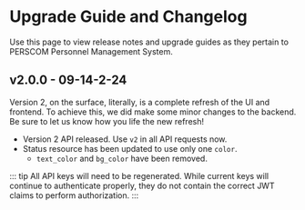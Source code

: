 # Upgrade Guide and Changelog

Use this page to view release notes and upgrade guides as they pertain to PERSCOM Personnel Management System.

## v2.0.0 - 09-14-2-24

Version 2, on the surface, literally, is a complete refresh of the UI and frontend. To achieve this, we did make some minor changes to the
backend. Be sure to let us know how you life the new refresh!

- Version 2 API released. Use `v2` in all API requests now.
- Status resource has been updated to use only one `color`.
  - `text_color` and `bg_color` have been removed.

<!-- prettier-ignore -->
::: tip 
All API keys will need to be regenerated. While current keys will continue to authenticate properly, they do not contain the correct
JWT claims to perform authorization. 
:::
